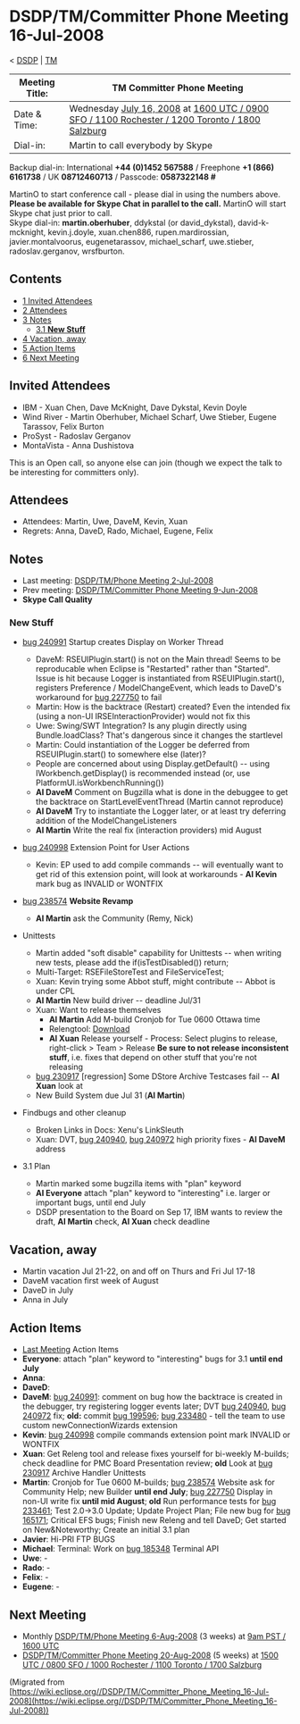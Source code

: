 

DSDP/TM/Committer Phone Meeting 16-Jul-2008
===========================================

< [DSDP](https://wiki.eclipse.org/DSDP "DSDP")‎ | [TM](./TM "DSDP/TM")

| Meeting Title: | **TM Committer Phone Meeting** |
| --- | --- |
| Date & Time: | Wednesday [July 16, 2008](./index.php?title=July_16,_2008&action=edit&redlink=1 "July 16, 2008 (page does not exist)") at [1600 UTC / 0900 SFO / 1100 Rochester / 1200 Toronto / 1800 Salzburg](http://www.timeanddate.com/worldclock/meetingdetails.html?year=2008&month=7&day=16&hour=16&min=00&sec=0&p1=224&p2=159&p3=250&p4=136&p5=223&iv=1800) |
| Dial-in: | Martin to call everybody by Skype |

Backup dial-in: International **+44 (0)1452 567588** / Freephone **+1 (866) 6161738** / UK **08712460713** / Passcode: **0587322148 #**

MartinO to start conference call - please dial in using the numbers above.  
**Please be available for Skype Chat in parallel to the call.** MartinO will start Skype chat just prior to call.  
Skype dial-in: **martin.oberhuber**, ddykstal (or david\_dykstal), david-k-mcknight, kevin.j.doyle, xuan.chen886, rupen.mardirossian, javier.montalvoorus, eugenetarassov, michael\_scharf, uwe.stieber, radoslav.gerganov, wrsfburton.  

Contents
--------

*   [1 Invited Attendees](#Invited-Attendees)
*   [2 Attendees](#Attendees)
*   [3 Notes](#Notes)
    *   [3.1 **New Stuff**](#New-Stuff)
*   [4 Vacation, away](#Vacation.2C-away)
*   [5 Action Items](#Action-Items)
*   [6 Next Meeting](#Next-Meeting)

Invited Attendees
-----------------

*   IBM - Xuan Chen, Dave McKnight, Dave Dykstal, Kevin Doyle
*   Wind River - Martin Oberhuber, Michael Scharf, Uwe Stieber, Eugene Tarassov, Felix Burton
*   ProSyst - Radoslav Gerganov
*   MontaVista - Anna Dushistova

This is an Open call, so anyone else can join (though we expect the talk to be interesting for committers only).

Attendees
---------

*   Attendees: Martin, Uwe, DaveM, Kevin, Xuan
*   Regrets: Anna, DaveD, Rado, Michael, Eugene, Felix

Notes
-----

*   Last meeting: [DSDP/TM/Phone Meeting 2-Jul-2008](./Phone_Meeting_2-Jul-2008 "DSDP/TM/Phone Meeting 2-Jul-2008")
*   Prev meeting: [DSDP/TM/Committer Phone Meeting 9-Jun-2008](./Committer_Phone_Meeting_9-Jun-2008 "DSDP/TM/Committer Phone Meeting 9-Jun-2008")
*   **Skype Call Quality**

### **New Stuff**

*   [bug 240991](https://bugs.eclipse.org/bugs/show_bug.cgi?id=240991) Startup creates Display on Worker Thread
    *   DaveM: RSEUIPlugin.start() is not on the Main thread! Seems to be reproducable when Eclipse is "Restarted" rather than "Started". Issue is hit because Logger is instantiated from RSEUIPlugin.start(), registers Preference / ModelChangeEvent, which leads to DaveD's workaround for [bug 227750](https://bugs.eclipse.org/bugs/show_bug.cgi?id=227750) to fail
    *   Martin: How is the backtrace (Restart) created? Even the intended fix (using a non-UI IRSEInteractionProvider) would not fix this
    *   Uwe: Swing/SWT Integration? Is any plugin directly using Bundle.loadClass? That's dangerous since it changes the startlevel
    *   Martin: Could instantiation of the Logger be deferred from RSEUIPlugin.start() to somewhere else (later)?
    *   People are concerned about using Display.getDefault() -- using IWorkbench.getDisplay() is recommended instead (or, use PlatformUI.isWorkbenchRunning())
    *   **AI DaveM** Comment on Bugzilla what is done in the debuggee to get the backtrace on StartLevelEventThread (Martin cannot reproduce)
    *   **AI DaveM** Try to instantiate the Logger later, or at least try deferring addition of the ModelChangeListeners
    *   **AI Martin** Write the real fix (interaction providers) mid August

*   [bug 240998](https://bugs.eclipse.org/bugs/show_bug.cgi?id=240998) Extension Point for User Actions
    *   Kevin: EP used to add compile commands -- will eventually want to get rid of this extension point, will look at workarounds - **AI Kevin** mark bug as INVALID or WONTFIX

*   [bug 238574](https://bugs.eclipse.org/bugs/show_bug.cgi?id=238574) **Website Revamp**
    *   **AI Martin** ask the Community (Remy, Nick)

*   Unittests
    *   Martin added "soft disable" capability for Unittests -- when writing new tests, please add the if(isTestDisabled()) return;
    *   Multi-Target: RSEFileStoreTest and FileServiceTest;
    *   Xuan: Kevin trying some Abbot stuff, might contribute -- Abbot is under CPL
    *   **AI Martin** New build driver -- deadline Jul/31
    *   Xuan: Want to release themselves
        *   **AI Martin** Add M-build Cronjob for Tue 0600 Ottawa time
        *   Relengtool: [Download](http://download.eclipse.org/eclipse/downloads/drops/R-3.4-200806172000/index.php#org.eclipse.releng)
        *   **AI Xuan** Release yourself - Process: Select plugins to release, right-click > Team > Release **Be sure to not release inconsistent stuff**, i.e. fixes that depend on other stuff that you're not releasing
    *   [bug 230917](https://bugs.eclipse.org/bugs/show_bug.cgi?id=230917) \[regression\] Some DStore Archive Testcases fail -- **AI Xuan** look at
    *   New Build System due Jul 31 (**AI Martin**)

*   Findbugs and other cleanup
    *   Broken Links in Docs: Xenu's LinkSleuth
    *   Xuan: DVT, [bug 240940](https://bugs.eclipse.org/bugs/show_bug.cgi?id=240940), [bug 240972](https://bugs.eclipse.org/bugs/show_bug.cgi?id=240972) high priority fixes - **AI DaveM** address

*   3.1 Plan
    *   Martin marked some bugzilla items with "plan" keyword
    *   **AI Everyone** attach "plan" keyword to "interesting" i.e. larger or important bugs, until end July
    *   DSDP presentation to the Board on Sep 17, IBM wants to review the draft, **AI Martin** check, **AI Xuan** check deadline

Vacation, away
--------------

*   Martin vacation Jul 21-22, on and off on Thurs and Fri Jul 17-18
*   DaveM vacation first week of August
*   DaveD in July
*   Anna in July

Action Items
------------

*   [Last Meeting](#Notes) Action Items
*   **Everyone**: attach "plan" keyword to "interesting" bugs for 3.1 **until end July**
*   **Anna**:
*   **DaveD**:
*   **DaveM**: [bug 240991](https://bugs.eclipse.org/bugs/show_bug.cgi?id=240991): comment on bug how the backtrace is created in the debugger, try registering logger events later; DVT [bug 240940](https://bugs.eclipse.org/bugs/show_bug.cgi?id=240940), [bug 240972](https://bugs.eclipse.org/bugs/show_bug.cgi?id=240972) fix; **old:** commit [bug 199596](https://bugs.eclipse.org/bugs/show_bug.cgi?id=199596); [bug 233480](https://bugs.eclipse.org/bugs/show_bug.cgi?id=233480) \- tell the team to use custom newConnectionWizards extension
*   **Kevin**: [bug 240998](https://bugs.eclipse.org/bugs/show_bug.cgi?id=240998) compile commands extension point mark INVALID or WONTFIX
*   **Xuan**: Get Releng tool and release fixes yourself for bi-weekly M-builds; check deadline for PMC Board Presentation review; **old** Look at [bug 230917](https://bugs.eclipse.org/bugs/show_bug.cgi?id=230917) Archive Handler Unittests
*   **Martin**: Cronjob for Tue 0600 M-builds; [bug 238574](https://bugs.eclipse.org/bugs/show_bug.cgi?id=238574) Website ask for Community Help; new Builder **until end July**; [bug 227750](https://bugs.eclipse.org/bugs/show_bug.cgi?id=227750) Display in non-UI write fix **until mid August**; **old** Run performance tests for [bug 233461](https://bugs.eclipse.org/bugs/show_bug.cgi?id=233461); Test 2.0->3.0 Update; Update Project Plan; File new bug for [bug 165171](https://bugs.eclipse.org/bugs/show_bug.cgi?id=165171); Critical EFS bugs; Finish new Releng and tell DaveD; Get started on New&Noteworthy; Create an initial 3.1 plan
*   **Javier**: Hi-PRI FTP BUGS
*   **Michael**: Terminal: Work on [bug 185348](https://bugs.eclipse.org/bugs/show_bug.cgi?id=185348) Terminal API
*   **Uwe**: -
*   **Rado**: -
*   **Felix**: -
*   **Eugene**: -

Next Meeting
------------

*   Monthly [DSDP/TM/Phone Meeting 6-Aug-2008](./Phone_Meeting_6-Aug-2008 "DSDP/TM/Phone Meeting 6-Aug-2008") (3 weeks) at [9am PST / 1600 UTC](http://www.timeanddate.com/worldclock/fixedtime.html?month=8&day=6&year=2008&hour=16&min=00&sec=0&p1=0)
*   [DSDP/TM/Committer Phone Meeting 20-Aug-2008](./Committer_Phone_Meeting_20-Aug-2008 "DSDP/TM/Committer Phone Meeting 20-Aug-2008") (5 weeks) at [1500 UTC / 0800 SFO / 1000 Rochester / 1100 Toronto / 1700 Salzburg](http://www.timeanddate.com/worldclock/meetingdetails.html?year=2008&month=8&day=20&hour=15&min=00&sec=0&p1=224&p2=159&p3=250&p4=136&p5=223&iv=1800)


(Migrated from [https://wiki.eclipse.org//DSDP/TM/Committer_Phone_Meeting_16-Jul-2008](https://wiki.eclipse.org//DSDP/TM/Committer_Phone_Meeting_16-Jul-2008))